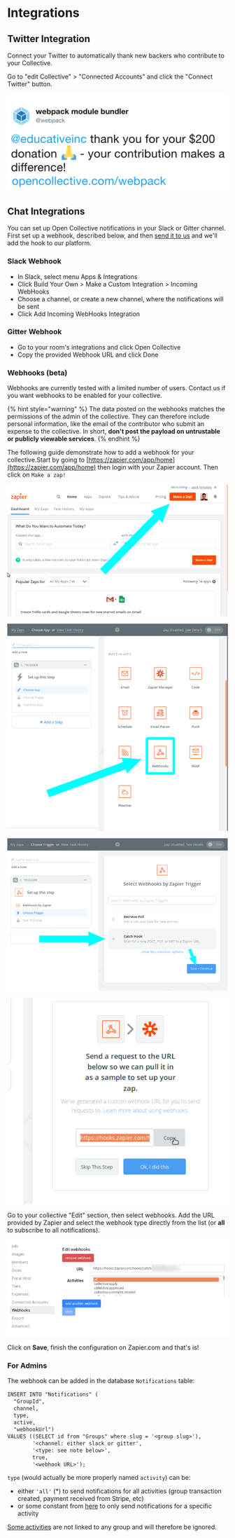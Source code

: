 # Integrations

## Twitter Integration

Connect your Twitter to automatically thank new backers who contribute to your Collective.

Go to "edit Collective" &gt; "Connected Accounts" and click the "Connect Twitter" button. 

![](../.gitbook/assets/connect-twitter.png)

## Chat Integrations

You can set up Open Collective notifications in your Slack or Gitter channel. First set up a webhook, described below, and then [send it to us](mailto:ops@opencollective.com?subject=slack%20integration) and we'll add the hook to our platform.

### Slack Webhook

* In Slack, select menu Apps & Integrations
* Click Build Your Own &gt; Make a Custom Integration &gt; Incoming WebHooks
* Choose a channel, or create a new channel, where the notifications will be sent
* Click Add Incoming WebHooks Integration

### **Gitter Webhook**

* Go to your room's integrations and click Open Collective
* Copy the provided Webhook URL and click Done

### Webhooks \(beta\)

Webhooks are currently tested with a limited number of users. Contact us if you want webhooks to be enabled for your collective. 

{% hint style="warning" %}
The data posted on the webhooks matches the permissions of the admin of the collective. They can therefore include personal information, like the email of the contributor who submit an expense to the collective. In short, **don't post the payload on untrustable or publicly viewable services**.
{% endhint %}

The following guide demonstrate how to add a webhook for your collective.Start by going to [https://zapier.com/app/home](https://zapier.com/app/home) then login with your Zapier account. Then click on `Make a zap!` 

![Click on &quot;Mape a Zap!&quot;](../.gitbook/assets/2019-05-27_14-31-55.png)

![In the App type, select Webhooks ](../.gitbook/assets/2019-05-27_14-32-25.png)



![Select &quot;Catch Hook&quot; then click on &quot;Save + Continue&quot;](../.gitbook/assets/2019-05-27_14-35-58.png)

![Copy the link provided by Zapier](../.gitbook/assets/2019-05-27_14-36-21.png)

Go to your collective "Edit" section, then select webhooks. Add the URL provided by Zapier and select the webhook type directly from the list \(or **all** to subscribe to all notifications\).

![](../.gitbook/assets/2019-05-27_14-49-01.png)

Click on **Save**, finish the configuration on Zapier.com and that's is!

### For Admins

The webhook can be added in the database `Notifications` table:

```text
INSERT INTO "Notifications" (
  "GroupId",
  channel,
  type,
  active,
  "webhookUrl")
VALUES ((SELECT id from "Groups" where slug = '<group slug>'),
        '<channel: either slack or gitter',
        '<type: see note below>',
        true,
        '<webhook URL>');
```

`type` \(would actually be more properly named `activity`\) can be:

* either `'all'` \(\*\) to send notifications for all activities \(group transaction created, payment received from Stripe, etc\)
* or some constant from [here](https://github.com/OpenCollective/opencollective-api/blob/master/server/constants/activities.js) to only send notifications for a specific activity

[Some activities](https://github.com/OpenCollective/opencollective-api/blob/master/server/constants/activities.js#L6) are not linked to any group and will therefore be ignored.

